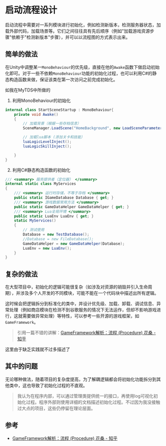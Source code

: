 # 启动流程设计

启动流程中需要对一系列模块进行初始化，例如检测新版本，检测服务器状态，加载外部代码，加载场景等。它们之间往往具有先后顺序（例如"加载游戏资源步骤"依赖于"检测新版本"步骤），并可以以流程图的方式表示出来。

## 简单的做法

在Unity中调整某一`MonoBehaviour`的优先级，直接在他的`Awake`函数下做启动初始化即可。对于一些不依赖`MonoBehaviour`功能的初始化过程，也可以利用C#的静态构造函数来做，保证该类在第一次访问之前完成初始化。

如我在MyTDS中所做的
1. 利用MonoBehaviour的初始化

```csharp
internal class StartSceneStartup : MonoBehaviour{
    private void Awake()
    {
        // 加载背景（根据一些存档信息）
        SceneManager.LoadScene("HomeBackground", new LoadSceneParameters(LoadSceneMode.Additive));

        // 加载lua脚本 (添加关卡和技能）
        luaLogicLevelInject();
        luaLogicSkillInject();

    }
}
```

2. 利用C#静态构造函数的初始化
```csharp
/// <summary> 服务提供者（定位器） </summary>
internal static class MyServices
{
    /// <summary> 运行时存储，不等于存档 </summary>
    public static IGameDatabase Database { get; }
    /// <summary> 游戏数据常用方法 </summary>
    public static GameDataHelper GameDataHelper { get; }
    /// <summary> Lua全局环境 </summary>
    public static LuaEnv LuaEnv { get; }
    static MyServices()
    {
        // 测试使用
        Database = new TestDatabase();
        //Database = new FileDatabase();
        GameDataHelper = new GameDataHelper(Database);
        LuaEnv = new LuaEnv();
    }
}
```

## 复杂的做法

在大型项目中，初始化的逻辑可能很复杂（如涉及对资源的销毁并引入生命周期），并涉及多个人开发的不同模块，可能不能在一个代码块中描述出所有逻辑。

这时候会把逻辑拆分到标准化的类中，并设计优先级、加载、卸载、调试信息、异常处理（例如商店模块在检测不到谷歌服务的情况下无法运作，但却不影响游戏进行，这就需要做异常处理）等特性，可以参考一些开源的游戏框架，如`GameFramework`。
> 引用一篇不错的讲解：[GameFramework解析：流程 (Procedure) 花桑 - 知乎](https://zhuanlan.zhihu.com/p/431013230)

这里由于缺乏实践就不过多描述了

## 其中的问题

无论哪种做法，随着项目的复杂度提高，为了解耦逻辑都会将初始化功能拆分到其他类中，这也导致了初始化过程的不直观。
> 我认为在程序内部，可以通过管理类提供统一的接口，再使用log可视化初始化过程。程序外部则使用详细的文档描述初始化过程。不过因为我没接触过大点的项目，这些仍停留在理论层面。

## 参考
- [GameFramework解析：流程 (Procedure) 花桑 - 知乎](https://zhuanlan.zhihu.com/p/431013230)
